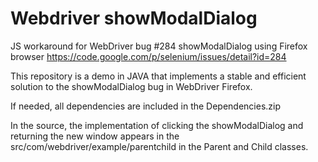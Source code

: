 Webdriver showModalDialog
=========================

JS workaround for WebDriver bug #284 showModalDialog using Firefox browser
https://code.google.com/p/selenium/issues/detail?id=284

This repository is a demo in JAVA that implements a stable and efficient solution 
to the showModalDialog bug in WebDriver Firefox.
 
 

If needed, all dependencies are included in the Dependencies.zip

In the source, the implementation of clicking the showModalDialog and returning the new window
appears in the src/com/webdriver/example/parentchild in the Parent and Child classes.
